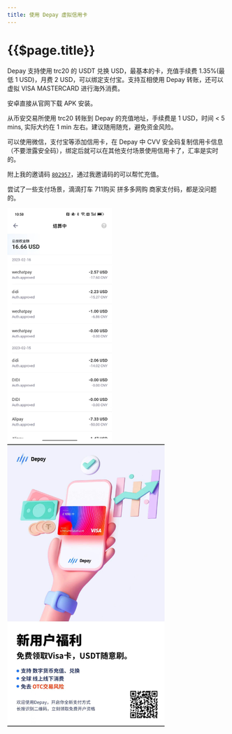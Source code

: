 ```yaml
---
title: 使用 Depay 虚拟信用卡
---
```


# {{$page.title}}

Depay 支持使用 trc20 的 USDT 兑换 USD，最基本的卡，充值手续费 1.35%(最低 1 USD)，月费 2 USD，可以绑定支付宝。支持互相使用 Depay 转账，还可以虚拟 VISA MASTERCARD 进行海外消费。

安卓直接从官网下载 APK 安装。

从币安交易所使用 trc20 转账到 Depay 的充值地址，手续费是 1 USD，时间 < 5 mins, 实际大约在 1 min 左右。建议随用随充，避免资金风险。

可以使用微信，支付宝等添加信用卡，在 Depay 中 CVV 安全码复制信用卡信息（不要泄露安全码），绑定后就可以在其他支付场景使用信用卡了，汇率是实时的。

附上我的邀请码 [`802957`](https://depay.depay.one/web-app/register-h5?invitCode=802957&lang=zh-cn)，通过我邀请码的可以帮忙充值。

尝试了一些支付场景，滴滴打车 711购买 拼多多网购 商家支付码，都是没问题的。

<img src="./91676516314_.pic.jpg" width="240">

<img src="./71676442158_.pic.jpg" width="360" >